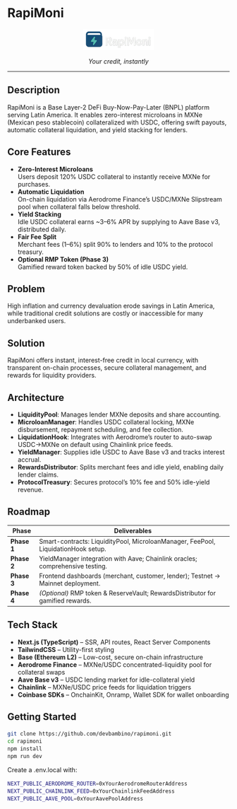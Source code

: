 # RapiMoni

<p align="center">
  <img src="./public/logo-dark.png" alt="RapiMoni Logo" width="160" />
</p>

<p align="center"><em>Your credit, instantly</em></p>

---

## Description

RapiMoni is a Base Layer-2 DeFi Buy-Now-Pay-Later (BNPL) platform serving Latin America. It enables zero-interest microloans in MXNe (Mexican peso stablecoin) collateralized with USDC, offering swift payouts, automatic collateral liquidation, and yield stacking for lenders.

## Core Features

- **Zero-Interest Microloans**  
  Users deposit 120% USDC collateral to instantly receive MXNe for purchases.  
- **Automatic Liquidation**  
  On-chain liquidation via Aerodrome Finance’s USDC/MXNe Slipstream pool when collateral falls below threshold.  
- **Yield Stacking**  
  Idle USDC collateral earns ~3–6% APR by supplying to Aave Base v3, distributed daily.  
- **Fair Fee Split**  
  Merchant fees (1–6%) split 90% to lenders and 10% to the protocol treasury.  
- **Optional RMP Token (Phase 3)**  
  Gamified reward token backed by 50% of idle USDC yield.

## Problem

High inflation and currency devaluation erode savings in Latin America, while traditional credit solutions are costly or inaccessible for many underbanked users.

## Solution

RapiMoni offers instant, interest-free credit in local currency, with transparent on-chain processes, secure collateral management, and rewards for liquidity providers.

## Architecture

- **LiquidityPool**: Manages lender MXNe deposits and share accounting.  
- **MicroloanManager**: Handles USDC collateral locking, MXNe disbursement, repayment scheduling, and fee collection.  
- **LiquidationHook**: Integrates with Aerodrome’s router to auto-swap USDC→MXNe on default using Chainlink price feeds.  
- **YieldManager**: Supplies idle USDC to Aave Base v3 and tracks interest accrual.  
- **RewardsDistributor**: Splits merchant fees and idle yield, enabling daily lender claims.  
- **ProtocolTreasury**: Secures protocol’s 10% fee and 50% idle-yield revenue.

## Roadmap

| Phase        | Deliverables                                                                         |
|--------------|---------------------------------------------------------------------------------------|
| **Phase 1**  | Smart-contracts: LiquidityPool, MicroloanManager, FeePool, LiquidationHook setup.     |
| **Phase 2**  | YieldManager integration with Aave; Chainlink oracles; comprehensive testing.         |
| **Phase 3**  | Frontend dashboards (merchant, customer, lender); Testnet → Mainnet deployment.       |
| **Phase 4**  | *(Optional)* RMP token & ReserveVault; RewardsDistributor for gamified rewards.       |

## Tech Stack

- **Next.js (TypeScript)** – SSR, API routes, React Server Components  
- **TailwindCSS** – Utility-first styling  
- **Base (Ethereum L2)** – Low-cost, secure on-chain infrastructure  
- **Aerodrome Finance** – MXNe/USDC concentrated-liquidity pool for collateral swaps  
- **Aave Base v3** – USDC lending market for idle-collateral yield  
- **Chainlink** – MXNe/USDC price feeds for liquidation triggers  
- **Coinbase SDKs** – OnchainKit, Onramp, Wallet SDK for wallet onboarding

## Getting Started
```bash
git clone https://github.com/devbambino/rapimoni.git
cd rapimoni
npm install
npm run dev
```

Create a .env.local with:
```bash
NEXT_PUBLIC_AERODROME_ROUTER=0xYourAerodromeRouterAddress
NEXT_PUBLIC_CHAINLINK_FEED=0xYourChainlinkFeedAddress
NEXT_PUBLIC_AAVE_POOL=0xYourAavePoolAddress
```